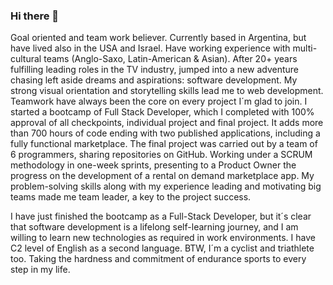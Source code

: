 ### Hi there 👋

Goal oriented and team work believer. Currently based in Argentina, but have lived also in the USA and Israel. Have working experience with multi-cultural teams (Anglo-Saxo, Latin-American & Asian).
After 20+ years fulfilling leading roles in the TV industry, jumped into a new adventure chasing left aside dreams and aspirations: software development.
My strong visual orientation and storytelling skills lead me to web development. Teamwork have always been the core on every project I´m glad to join.
I started a bootcamp of Full Stack Developer, which I completed with 100% approval of all checkpoints, individual project and final project. It adds more than 700 hours of code ending with two published applications, including a fully functional marketplace. The final project was carried out by a team of 6 programmers, sharing repositories on GitHub. Working under a SCRUM methodology in one-week sprints, presenting to a Product Owner the progress on the development of a rental on demand marketplace app. My problem-solving skills along with my experience leading and motivating big teams made me team leader, a key to the project success.

I have just finished the bootcamp as a Full-Stack Developer, but it´s clear that software development is a lifelong self-learning journey, and I am willing to learn new technologies as required in work environments.
I have C2 level of English as a second language.
BTW, I´m a cyclist and triathlete too. Taking the hardness and commitment of endurance sports to every step in my life.


<!--
**Yoss1800/Yoss1800** is a ✨ _special_ ✨ repository because its `README.md` (this file) appears on your GitHub profile.

Here are some ideas to get you started:

- 🔭 I’m currently working on ...
- 🌱 I’m currently learning ...
- 👯 I’m looking to collaborate on ...
- 🤔 I’m looking for help with ...
- 💬 Ask me about ...
- 📫 How to reach me: ...
- 😄 Pronouns: ...
- ⚡ Fun fact: ...
-->
